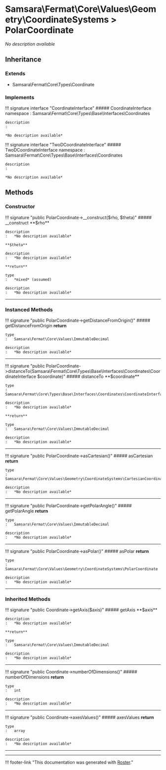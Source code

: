 # Samsara\Fermat\Core\Values\Geometry\CoordinateSystems > PolarCoordinate

*No description available*


## Inheritance


### Extends

- Samsara\Fermat\Core\Types\Coordinate


### Implements

!!! signature interface "CoordinateInterface"
    ##### CoordinateInterface
    namespace
    :   Samsara\Fermat\Core\Types\Base\Interfaces\Coordinates

    description
    :   

    *No description available*

!!! signature interface "TwoDCoordinateInterface"
    ##### TwoDCoordinateInterface
    namespace
    :   Samsara\Fermat\Core\Types\Base\Interfaces\Coordinates

    description
    :   

    *No description available*



## Methods


### Constructor

!!! signature "public PolarCoordinate->__construct($rho, $theta)"
    ##### __construct
    **$rho**

    description
    :   *No description available*

    **$theta**

    description
    :   *No description available*

    **return**

    type
    :   *mixed* (assumed)

    description
    :   *No description available*
    
---



### Instanced Methods

!!! signature "public PolarCoordinate->getDistanceFromOrigin()"
    ##### getDistanceFromOrigin
    **return**

    type
    :   Samsara\Fermat\Core\Values\ImmutableDecimal

    description
    :   *No description available*
    
---

!!! signature "public PolarCoordinate->distanceTo(Samsara\Fermat\Core\Types\Base\Interfaces\Coordinates\CoordinateInterface $coordinate)"
    ##### distanceTo
    **$coordinate**

    type
    :   Samsara\Fermat\Core\Types\Base\Interfaces\Coordinates\CoordinateInterface

    description
    :   *No description available*

    **return**

    type
    :   Samsara\Fermat\Core\Values\ImmutableDecimal

    description
    :   *No description available*
    
---

!!! signature "public PolarCoordinate->asCartesian()"
    ##### asCartesian
    **return**

    type
    :   Samsara\Fermat\Core\Values\Geometry\CoordinateSystems\CartesianCoordinate

    description
    :   *No description available*
    
---

!!! signature "public PolarCoordinate->getPolarAngle()"
    ##### getPolarAngle
    **return**

    type
    :   Samsara\Fermat\Core\Values\ImmutableDecimal

    description
    :   *No description available*
    
---

!!! signature "public PolarCoordinate->asPolar()"
    ##### asPolar
    **return**

    type
    :   Samsara\Fermat\Core\Values\Geometry\CoordinateSystems\PolarCoordinate

    description
    :   *No description available*
    
---



### Inherited Methods

!!! signature "public Coordinate->getAxis($axis)"
    ##### getAxis
    **$axis**

    description
    :   *No description available*

    **return**

    type
    :   Samsara\Fermat\Core\Values\ImmutableDecimal

    description
    :   *No description available*
    
---

!!! signature "public Coordinate->numberOfDimensions()"
    ##### numberOfDimensions
    **return**

    type
    :   int

    description
    :   *No description available*
    
---

!!! signature "public Coordinate->axesValues()"
    ##### axesValues
    **return**

    type
    :   array

    description
    :   *No description available*
    
---




---
!!! footer-link "This documentation was generated with [Roster](https://jordanrl.github.io/Roster/)."